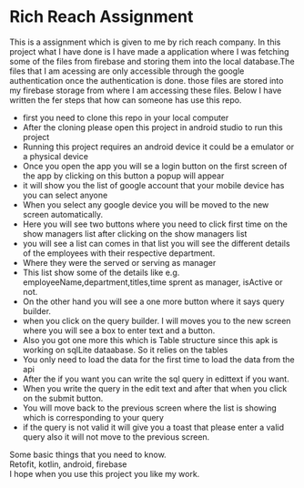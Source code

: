# Rich Reach Assignment
This is a assignment which is given to me by rich reach company. In this project what I have done is I have made a application where I was fetching some of the files from firebase and storing them into the local database.The files that I am acessing are only accessible through the google authentication once the authentication is done. those files are stored into my firebase storage from where I am accessing these files. Below I have written the fer steps that how can someone has use this repo.
- first you need to clone this repo in your local computer
- After the cloning please open this project in android studio to run this project
- Running this project requires an android device it could be a emulator or a physical device
- Once you open the app you will se a login button on the first screen of the app by clicking on this button a popup will appear
- it will show you the list of google account that your mobile device has you can select anyone
- When you select any google device you will be moved to the new screen automatically.
- Here you will see two buttons where you need to click first time on the show managers list after clicking on the show managers list
- you will see a list can comes in that list you will see the different details of the employees with their respective department.
- Where they were the served or serving as manager
- This list show some of the details like e.g. employeeName,department,titles,time sprent as manager, isActive or not.
- On the other hand you will see a one more button where it says query builder.
- when you click on the query builder. I will moves you to the new screen where you will see a box to enter text and a button.
- Also you got one more this which is Table structure since this apk is working on sqlLite dataabase. So it relies on the tables
- You only need to load the data for the first time to load the data from the api
- After the if you want you can write the sql query in edittext if you want.
- When you write the query in the edit text and after that when you click on the submit button.
- You will move back to the previous screen where the list is showing which is corresponding to your query
- if the query is not valid it will give you a toast that please enter a valid query also it will not move to the previous screen.
  
 Some basic things that you need to know.  
 Retofit, kotlin, android, firebase  
 I hope when you use this project you like my work.
